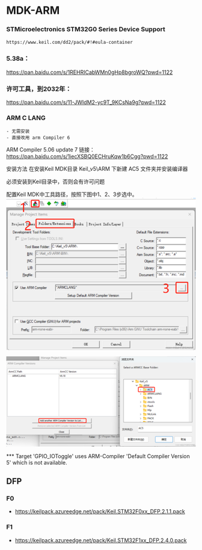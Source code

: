 
# MDK-ARM

### STMicroelectronics STM32G0 Series Device Support
    https://www.keil.com/dd2/pack/#!#eula-container

### 5.38a：
https://pan.baidu.com/s/1REHRICabWMn0gHp8bgroWQ?pwd=1122

### 许可工具，到2032年：
https://pan.baidu.com/s/11-JWIdM2-yc9T_9KCsNa9g?pwd=1122

### ARM C LANG
    - 无需安装
    - 直接改用 arm Compiler 6
ARM Compiler 5.06 update 7
链接：https://pan.baidu.com/s/1iecXSBQ0ECHruKqw1b6Cgg?pwd=1122

安装方法
在安装Keil MDK目录 Keil_v5\ARM 下新建 AC5 文件夹并安装编译器

必须安装到Keil目录中，否则会有许可问题


配置Keil MDK中工具路径，按照下图中1、2、3步选中。
![](05-26-16-10-01-2023.png)

![](17-26-16-10-01-2023.png)


*** Target 'GPIO_IOToggle' uses ARM-Compiler 'Default Compiler Version 5' which is not available.



## DFP

### F0
- https://keilpack.azureedge.net/pack/Keil.STM32F0xx_DFP.2.1.1.pack

### F1
- https://keilpack.azureedge.net/pack/Keil.STM32F1xx_DFP.2.4.0.pack


